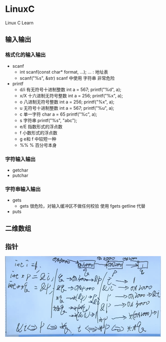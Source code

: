 # LinuxC
Linux C Learn


## 输入输出
### 格式化的输入输出
* scanf
  * int scanf(const char* format, ...); ... : 地址表
  * scanf("%s", &str) scanf 中使用 字符串 非常危险
* printf
  * d/i    有无符号十进制整数 int a = 567;  printf("%d", a); 
  * x/X    十六进制无符号整数 int a = 256;  printf("%x", a);  
  * o      八进制无符号整数 int a = 256;    printf("%x", a);  
  * u      无符号十进制整数 int a = 567;    printf("%u", a);
  * c      单一字符        char a = 65    printf("%c", a);
  * s      字符串                         printf("%s", "abc");
  * e/E    指数形式的浮点数 
  * f      小数形式的浮点数  
  * g      e和 f 中较短一种
  * %%     % 百分号本身


### 字符输入输出
* getchar
* putchar

### 字符串输入输出
* gets
  * gets 很危险，对输入缓冲区不做任何校验 使用 fgets getline 代替
* puts

## 二维数组

## 指针
![](src/img/point.png)
